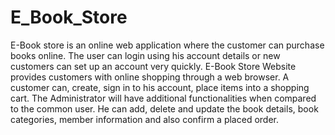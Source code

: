 # E_Book_Store
E-Book store is an online web application where the customer can purchase books online. 
The user can login using his account details or new customers can set up an account very quickly. 
 E-Book Store Website provides customers with online shopping through a web browser.
A customer can, create, sign in to his account, place items into a shopping cart. 
The Administrator will have additional functionalities when compared to the common user. He can add, delete and update the book details, book categories, member information and also confirm a placed order. 

